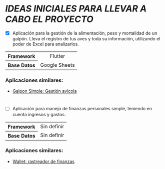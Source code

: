 # ***IDEAS INICIALES PARA LLEVAR A CABO EL PROYECTO***

- [x] Aplicación para la gestión de la alimentación, peso y mortalidad de un galpón. Lleva el registro de tus aves y toda su información, utilizando el poder de Excel para analizarlos.

<div align="center">
<table>
  <tr align="center">
    <th>Framework</th>
    <td>Flutter</td>
  </tr>
  <tr align="center">
    <th>Base Datos</th>
    <td>Google Sheets</td>
  </tr>
</table>
</div>

### Aplicaciones similares:
- <a href="https://play.google.com/store/apps/details?id=co.cognitios.galponsimple">Galpon Simple: Gestión avícola</a>
#
- [ ] Aplicación para manejo de finanzas personales simple, teniendo en cuenta ingresos y gastos.

<div align="center">
<table>
  <tr align="center">
    <th>Framework</th>
    <td>Sin definir</td>
  </tr>
  <tr align="center">
    <th>Base Datos</th>
    <td>Sin definir</td>
  </tr>
</table>
</div>

### Aplicaciones similares:
- <a href="https://play.google.com/store/apps/details?id=com.droid4you.application.wallet">Wallet: rastreador de finanzas</a>
